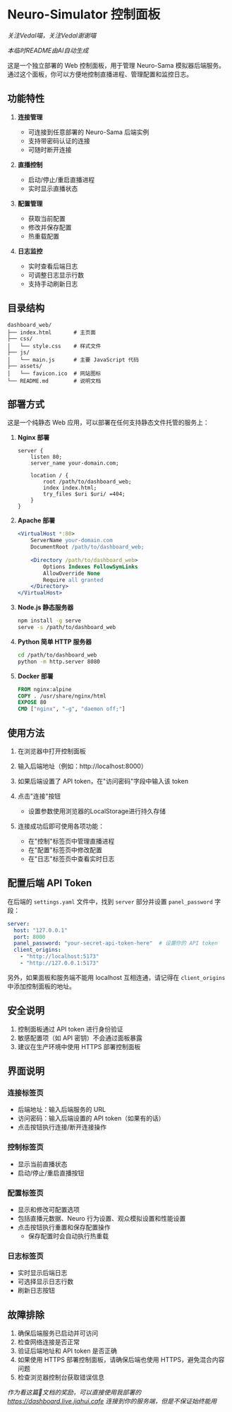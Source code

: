 # Neuro-Simulator 控制面板

*关注Vedal喵，关注Vedal谢谢喵*

*本临时README由AI自动生成*

这是一个独立部署的 Web 控制面板，用于管理 Neuro-Sama 模拟器后端服务。通过这个面板，你可以方便地控制直播进程、管理配置和监控日志。

## 功能特性

1. **连接管理**
   - 可连接到任意部署的 Neuro-Sama 后端实例
   - 支持带密码认证的连接
   - 可随时断开连接

2. **直播控制**
   - 启动/停止/重启直播进程
   - 实时显示直播状态

3. **配置管理**
   - 获取当前配置
   - 修改并保存配置
   - 热重载配置

4. **日志监控**
   - 实时查看后端日志
   - 可调整日志显示行数
   - 支持手动刷新日志

## 目录结构

```
dashboard_web/
├── index.html       # 主页面
├── css/
│   └── style.css    # 样式文件
├── js/
│   └── main.js      # 主要 JavaScript 代码
├── assets/
│   └── favicon.ico  # 网站图标
└── README.md        # 说明文档
```

## 部署方式

这是一个纯静态 Web 应用，可以部署在任何支持静态文件托管的服务上：

1. **Nginx 部署**
   ```nginx
   server {
       listen 80;
       server_name your-domain.com;
       
       location / {
           root /path/to/dashboard_web;
           index index.html;
           try_files $uri $uri/ =404;
       }
   }
   ```

2. **Apache 部署**
   ```apache
   <VirtualHost *:80>
       ServerName your-domain.com
       DocumentRoot /path/to/dashboard_web;
       
       <Directory /path/to/dashboard_web>
           Options Indexes FollowSymLinks
           AllowOverride None
           Require all granted
       </Directory>
   </VirtualHost>
   ```

3. **Node.js 静态服务器**
   ```bash
   npm install -g serve
   serve -s /path/to/dashboard_web
   ```

4. **Python 简单 HTTP 服务器**
   ```bash
   cd /path/to/dashboard_web
   python -m http.server 8080
   ```

5. **Docker 部署**
   ```dockerfile
   FROM nginx:alpine
   COPY . /usr/share/nginx/html
   EXPOSE 80
   CMD ["nginx", "-g", "daemon off;"]
   ```

## 使用方法

1. 在浏览器中打开控制面板

2. 输入后端地址（例如：http://localhost:8000）

3. 如果后端设置了 API token，在"访问密码"字段中输入该 token

4. 点击"连接"按钮
   - 设置参数使用浏览器的LocalStorage进行持久存储

5. 连接成功后即可使用各项功能：
   - 在"控制"标签页中管理直播进程
   - 在"配置"标签页中修改配置
   - 在"日志"标签页中查看实时日志

## 配置后端 API Token

在后端的 `settings.yaml` 文件中，找到 `server` 部分并设置 `panel_password` 字段：

```yaml
server:
  host: "127.0.0.1"
  port: 8000
  panel_password: "your-secret-api-token-here"  # 设置你的 API token
  client_origins:
    - "http://localhost:5173"
    - "http://127.0.0.1:5173"
```

另外，如果面板和服务端不能用 localhost 互相连通，请记得在 `client_origins` 中添加控制面板的地址。

## 安全说明

1. 控制面板通过 API token 进行身份验证
2. 敏感配置项（如 API 密钥）不会通过面板暴露
3. 建议在生产环境中使用 HTTPS 部署控制面板

## 界面说明

### 连接标签页
- 后端地址：输入后端服务的 URL
- 访问密码：输入后端设置的 API token（如果有的话）
- 点击按钮执行连接/断开连接操作

### 控制标签页
- 显示当前直播状态
- 启动/停止/重启直播按钮

### 配置标签页
- 显示和修改可配置选项
- 包括直播元数据、Neuro 行为设置、观众模拟设置和性能设置
- 点击按钮执行重置和保存配置操作
  - 保存配置时会自动执行热重载

### 日志标签页
- 实时显示后端日志
- 可选择显示日志行数
- 刷新日志按钮

## 故障排除

1. 确保后端服务已启动并可访问
2. 检查网络连接是否正常
3. 验证后端地址和 API token 是否正确
4. 如果使用 HTTPS 部署控制面板，请确保后端也使用 HTTPS，避免混合内容问题
5. 检查浏览器控制台获取错误信息

*作为看这篇💩文档的奖励，可以直接使用我部署的 https://dashboard.live.jiahui.cafe 连接到你的服务端，但是不保证始终能用*